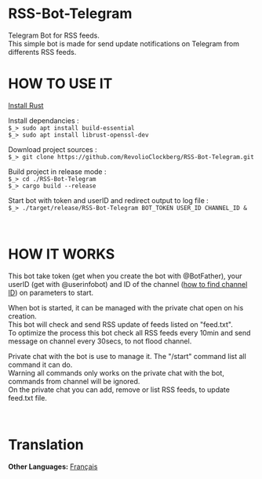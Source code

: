 # RSS-Bot-Telegram
Telegram Bot for RSS feeds.     
This simple bot is made for send update notifications on Telegram from differents RSS feeds.     

# HOW TO USE IT
[Install Rust](https://doc.rust-lang.org/cargo/getting-started/installation.html)     

Install dependancies :     
`$_> sudo apt install build-essential`     
`$_> sudo apt install librust-openssl-dev`     

Download project sources :     
`$_> git clone https://github.com/RevolioClockberg/RSS-Bot-Telegram.git`     

Build project in release mode :     
`$_> cd ./RSS-Bot-Telegram`     
`$_> cargo build --release`     

Start bot with token and userID and redirect output to log file :      
`$_> ./target/release/RSS-Bot-Telegram BOT_TOKEN USER_ID CHANNEL_ID &`     


&nbsp;


# HOW IT WORKS
This bot take token (get when you create the bot with @BotFather), your userID (get with @userinfobot) and ID of the channel ([how to find channel ID](https://gist.github.com/mraaroncruz/e76d19f7d61d59419002db54030ebe35)) on parameters to start.

When bot is started, it can be managed with the private chat open on his creation.      
This bot will check and send RSS update of feeds listed on "feed.txt".   
To optimize the process this bot check all RSS feeds every 10min and send message on channel every 30secs, to not flood channel.     

Private chat with the bot is use to manage it. The "/start" command list all command it can do.     
Warning all commands only works on the private chat with the bot, commands from channel will be ignored.     
On the private chat you can add, remove or list RSS feeds, to update feed.txt file.     


&nbsp;


# Translation
**Other Languages:** [Français](README.fr.md)